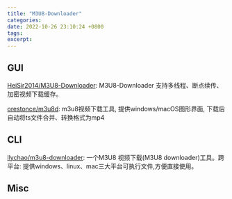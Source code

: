 ```yaml
---
title: "M3U8-Downloader"
categories: 
date: 2022-10-26 23:10:24 +0800
tags: 
excerpt: 
---
```



## GUI

[HeiSir2014/M3U8-Downloader](https://github.com/HeiSir2014/M3U8-Downloader): M3U8-Downloader 支持多线程、断点续传、加密视频下载缓存。


[orestonce/m3u8d](https://github.com/orestonce/m3u8d): m3u8视频下载工具, 提供windows/macOS图形界面, 下载后自动将ts文件合并、转换格式为mp4




## CLI

[llychao/m3u8-downloader](https://github.com/llychao/m3u8-downloader): 一个M3U8 视频下载(M3U8 downloader)工具。跨平台: 提供windows、linux、mac三大平台可执行文件,方便直接使用。


## Misc



